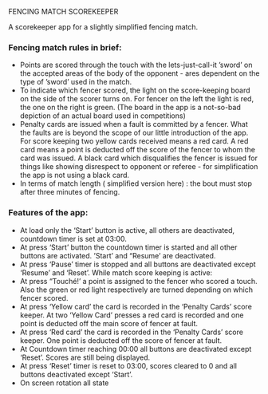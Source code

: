 FENCING MATCH SCOREKEEPER

A scorekeeper app for a slightly simplified fencing match.

### Fencing match rules in brief:

- Points are scored through the touch with the lets-just-call-it ’sword’ on the accepted areas of the body of the opponent - ares dependent on the type of ’sword’ used in the match.
- To indicate which fencer scored, the light on the score-keeping board on the side of the scorer turns on. For fencer on the left the light is red, the one on the right is green. (The board in the app is a not-so-bad depiction of an actual board used in competitions)
- Penalty cards are issued when a fault is committed by a fencer. What the faults are is beyond the scope of our little introduction of the app. For score keeping two yellow cards received means a red card. A red card means a point is deducted off the score of the fencer to whom the card was issued. A black card which disqualifies the fencer is issued for things like showing disrespect to opponent or referee - for simplification the app is not using a black card.
- In terms of match length ( simplified version here) : the bout must stop after three minutes of fencing.

### Features of the app:
- At load only the ‘Start’ button is active, all others are deactivated, countdown timer is set at 03:00.
- At press ‘Start’ button the countdown timer is started and all other buttons are activated. ’Start’ and “Resume’ are deactivated.
- At press ‘Pause’ timer is stopped and all buttons are deactivated except ‘Resume’ and ‘Reset’.
While match score keeping  is active:
- At press “Touché!’ a point is assigned to the fencer who scored a touch. Also the green or red light respectively are turned depending on which fencer scored.
- At press ‘Yellow card’ the card is recorded in the ‘Penalty Cards’ score keeper. At two ‘Yellow Card’ presses a red card is recorded and one point is deducted off the main score of fencer at fault.
- At press ‘Red card’ the card is recorded in the ‘Penalty Cards’ score keeper. One point is deducted off the score of fencer at fault.
- At Countdown timer reaching 00:00 all buttons are deactivated except ‘Reset’. Scores are still being displayed.
- At press ‘Reset’ timer is reset to 03:00, scores cleared to 0 and all buttons deactivated except ‘Start’.
- On screen rotation all state
